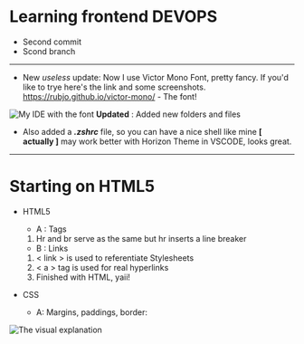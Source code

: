 # Learning frontend DEVOPS
- Second commit
- Scond branch

---
- New *useless* update: Now I use Victor Mono Font, pretty fancy. If you'd like to trye here's the link and some screenshots.
https://rubjo.github.io/victor-mono/ - The font!

![My IDE with the font](/Documents/Images/Screen\Shot\2021-03-29\at\09.01.55.png)
**Updated** : Added new folders and files 
- Also added a ***.zshrc*** file, so you can have a nice shell like mine **[ actually ]** may work better with
Horizon Theme in VSCODE, looks great.

---
# Starting on HTML5
* HTML5
    - A : Tags

    1. Hr and br serve as the same but hr inserts a line breaker

    - B : Links 

    1. < link > is used to referentiate Stylesheets
    2. < a > tag is used for real hyperlinks
    3. Finished with HTML, yaii!

* CSS

    - A: Margins, paddings, border:

![The visual explanation](/Users/samurai/Documents/MAC-DEV/M-WEB/WEB_FRE/IMG/visualize.png)
    
 